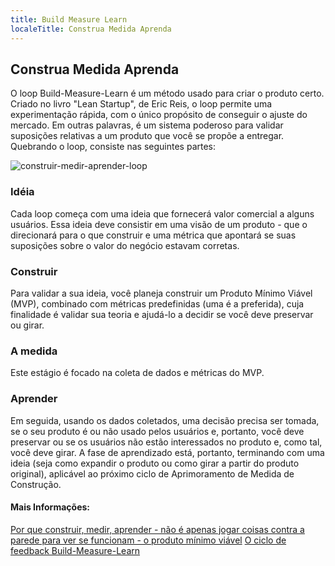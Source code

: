 ```yaml
---
title: Build Measure Learn
localeTitle: Construa Medida Aprenda
---
```

## Construa Medida Aprenda

O loop Build-Measure-Learn é um método usado para criar o produto certo. Criado no livro "Lean Startup", de Eric Reis, o loop permite uma experimentação rápida, com o único propósito de conseguir o ajuste do mercado. Em outras palavras, é um sistema poderoso para validar suposições relativas a um produto que você se propõe a entregar. Quebrando o loop, consiste nas seguintes partes:

![construir-medir-aprender-loop](https://steveblank.files.wordpress.com/2015/05/ideas-build-code-measure.jpg)

### Idéia

Cada loop começa com uma ideia que fornecerá valor comercial a alguns usuários. Essa ideia deve consistir em uma visão de um produto - que o direcionará para o que construir e uma métrica que apontará se suas suposições sobre o valor do negócio estavam corretas.

### Construir

Para validar a sua ideia, você planeja construir um Produto Mínimo Viável (MVP), combinado com métricas predefinidas (uma é a preferida), cuja finalidade é validar sua teoria e ajudá-lo a decidir se você deve preservar ou girar.

### A medida

Este estágio é focado na coleta de dados e métricas do MVP.

### Aprender

Em seguida, usando os dados coletados, uma decisão precisa ser tomada, se o seu produto é ou não usado pelos usuários e, portanto, você deve preservar ou se os usuários não estão interessados ​​no produto e, como tal, você deve girar. A fase de aprendizado está, portanto, terminando com uma ideia (seja como expandir o produto ou como girar a partir do produto original), aplicável ao próximo ciclo de Aprimoramento de Medida de Construção.

#### Mais Informações:

[Por que construir, medir, aprender - não é apenas jogar coisas contra a parede para ver se funcionam - o produto mínimo viável](https://steveblank.com/2015/05/06/build-measure-learn-throw-things-against-the-wall-and-see-if-they-work/) [O ciclo de feedback Build-Measure-Learn](https://www.mindtools.com/pages/article/build-measure-learn.htm)

